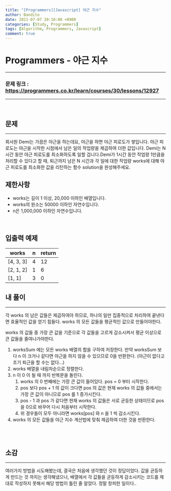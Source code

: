 ```yaml
---
title: "[Programmers][Javascript] 야근 지수"
author: Bandito
date: 2021-07-07 20:10:00 +0900
categories: [Study, Programmers]
tags: [Algorithm, Programmers, Javascript]
comment: true
---
```

 
# Programmers - 야근 지수

***
### 문제 링크 : <https://programmers.co.kr/learn/courses/30/lessons/12927>

***

<br/>

## 문제
***

회사원 Demi는 가끔은 야근을 하는데요, 야근을 하면 야근 피로도가 쌓입니다. 야근 피로도는 야근을 시작한 시점에서 남은 일의 작업량을 제곱하여 더한 값입니다. Demi는 N시간 동안 야근 피로도를 최소화하도록 일할 겁니다.Demi가 1시간 동안 작업량 1만큼을 처리할 수 있다고 할 때, 퇴근까지 남은 N 시간과 각 일에 대한 작업량 works에 대해 야근 피로도를 최소화한 값을 리턴하는 함수 solution을 완성해주세요.
## 제한사항

+ works는 길이 1 이상, 20,000 이하인 배열입니다.
+ works의 원소는 50000 이하인 자연수입니다.
+ n은 1,000,000 이하인 자연수입니다.

<br/>

## 입출력 예제

|works|n|return|
|----|----|----|
|[4, 3, 3]|4|12|
|[2, 1, 2]|1|6|
|[1, 1]|3|0|



## 내 풀이
***

각 works 의 남은 값들은 제곱하여야 하므로, 하나의 일만 집중적으로 처리하여 끝낸다면 효율적인 값을 얻기 힘들다. works 의 모든 값들을 평균적인 값으로 만들어야한다.    

works 의 값들 중 가장 큰 값을 기준으로 각 값들을 고르게 감소시켜서 평균 이상으로 큰 값들을 줄여나가야한다. 


1. worksSum 에는 모든 works 배열의 합을 구하여 저장한다. 만약 worksSum 보다 n 이 크거나 같다면 야근을 하지 않을 수 있으므로 0을 반환한다. (야근이 없다고 조기 퇴근을 할 수는 없다...)
2. works 배열을 내림차순으로 정렬한다.
3. n 이 0 이 될 때 까지 반복문을 돌린다.
    1. works 의 0 번째에는 가장 큰 값이 들어있다. pos = 0 부터 시작한다.
    2. pos 보다 pos + 1 의 값이 크다면 pos 의 값은 현재 works 의 값들 중에서는 가장 큰 값이 아니므로 pos 를 1 증가시킨다.
    3. pos - 1 과 pos 가 같다면 현재 works 의 값들은 서로 균등한 상태이므로 pos 을 0으로 바꾸어 다시 처음부터 시작한다.
    4. 위 경우들이 모두 아니라면 works[pos] 와 n 을 1 씩 감소시킨다.
4. works 의 모든 값들을 야근 지수 계산법에 맞춰 제곱하여 더한 것을 반환한다.


<br/>

<script src="https://gist.github.com/Suppplier/886b513761160a7ba00c9da28b5adf4a.js"></script>

<br/>


## 소감
***

여러가지 방법을 시도해봤는데, 결국은 처음에 생각했던 것이 정답이었다. 값을 균등하게 만드는 것 까지는 생각해냈으나, 배열에서 각 값들을 균등하게 감소시키는 코드를 제대로 작성하지 못해서 해당 방법이 틀린 줄 알았다. 정말 창피한 일이다.. 



